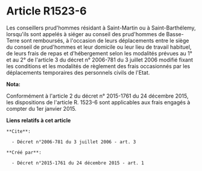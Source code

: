 # Article R1523-6

Les  conseillers prud'hommes résidant à Saint-Martin ou à Saint-Barthélemy,  lorsqu'ils sont appelés à siéger au conseil des
prud'hommes de  Basse-Terre sont remboursés, à l'occasion de leurs déplacements entre le  siège du conseil de prud'hommes et
leur domicile ou leur lieu de  travail habituel, de leurs frais de repas et d'hébergement selon les  modalités prévues au 1°
et au 2° de l'article 3 du décret n° 2006-781 du 3 juillet 2006  modifié fixant les conditions et les modalités de règlement
des frais  occasionnés par les déplacements temporaires des personnels civils de  l'Etat.

**Nota:**

Conformément à l'article 2 du décret n° 2015-1761 du 24 décembre 2015, les dispositions de l'article R. 1523-6 sont
applicables aux frais engagés à compter du 1er janvier 2015.

**Liens relatifs à cet article**

	**Cite**:

	  - Décret n°2006-781 du 3 juillet 2006 - art. 3

	**Créé par**:

	  - Décret n°2015-1761 du 24 décembre 2015 - art. 1
